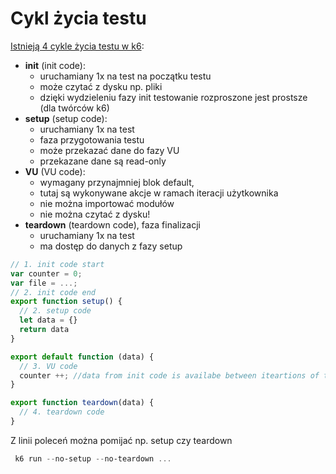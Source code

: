 # Cykl życia testu

[Istnieją 4 cykle życia testu w k6](https://k6.io/docs/using-k6/test-life-cycle/):
- **init** (init code):
  - uruchamiany 1x na test na początku testu
  - może czytać z dysku np. pliki
  - dzięki wydzieleniu fazy init testowanie rozproszone jest prostsze (dla twórców k6)
- **setup** (setup code):
  - uruchamiany 1x na test
  - faza przygotowania testu 
  - może przekazać dane do fazy VU
  - przekazane dane są read-only
- **VU** (VU code):
  - wymagany przynajmniej blok default, 
  - tutaj są wykonywane akcje w ramach iteracji użytkownika
  - nie można importować modułów
  - nie można czytać z dysku! 
- **teardown** (teardown code), faza finalizacji
  - uruchamiany 1x na test
  - ma dostęp do danych z fazy setup
    
```js
// 1. init code start
var counter = 0;
var file = ...;
// 2. init code end
export function setup() {
  // 2. setup code
  let data = {}
  return data
}

export default function (data) {
  // 3. VU code
  counter ++; //data from init code is availabe between iteartions of the same VU
}

export function teardown(data) {
  // 4. teardown code
}
```

Z linii poleceń można pomijać np. setup czy teardown

```powershell
 k6 run --no-setup --no-teardown ...
```
